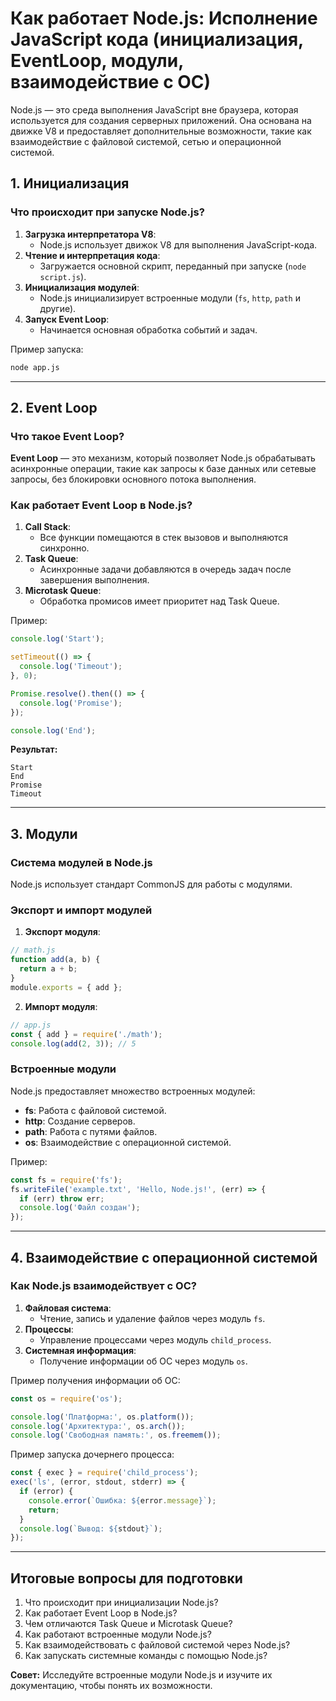 # Как работает Node.js: Исполнение JavaScript кода (инициализация, EventLoop, модули, взаимодействие с ОС)

Node.js — это среда выполнения JavaScript вне браузера, которая используется для создания серверных приложений. Она основана на движке V8 и предоставляет дополнительные возможности, такие как взаимодействие с файловой системой, сетью и операционной системой.

## 1. Инициализация

### Что происходит при запуске Node.js?
1. **Загрузка интерпретатора V8**:
   - Node.js использует движок V8 для выполнения JavaScript-кода.
2. **Чтение и интерпретация кода**:
   - Загружается основной скрипт, переданный при запуске (`node script.js`).
3. **Инициализация модулей**:
   - Node.js инициализирует встроенные модули (`fs`, `http`, `path` и другие).
4. **Запуск Event Loop**:
   - Начинается основная обработка событий и задач.

Пример запуска:
```bash
node app.js
```

---

## 2. Event Loop

### Что такое Event Loop?
**Event Loop** — это механизм, который позволяет Node.js обрабатывать асинхронные операции, такие как запросы к базе данных или сетевые запросы, без блокировки основного потока выполнения.

### Как работает Event Loop в Node.js?
1. **Call Stack**:
   - Все функции помещаются в стек вызовов и выполняются синхронно.
2. **Task Queue**:
   - Асинхронные задачи добавляются в очередь задач после завершения выполнения.
3. **Microtask Queue**:
   - Обработка промисов имеет приоритет над Task Queue.

Пример:
```javascript
console.log('Start');

setTimeout(() => {
  console.log('Timeout');
}, 0);

Promise.resolve().then(() => {
  console.log('Promise');
});

console.log('End');
```
**Результат:**
```
Start
End
Promise
Timeout
```

---

## 3. Модули

### Система модулей в Node.js
Node.js использует стандарт CommonJS для работы с модулями.

### Экспорт и импорт модулей
1. **Экспорт модуля**:
```javascript
// math.js
function add(a, b) {
  return a + b;
}
module.exports = { add };
```

2. **Импорт модуля**:
```javascript
// app.js
const { add } = require('./math');
console.log(add(2, 3)); // 5
```

### Встроенные модули
Node.js предоставляет множество встроенных модулей:
- **fs**: Работа с файловой системой.
- **http**: Создание серверов.
- **path**: Работа с путями файлов.
- **os**: Взаимодействие с операционной системой.

Пример:
```javascript
const fs = require('fs');
fs.writeFile('example.txt', 'Hello, Node.js!', (err) => {
  if (err) throw err;
  console.log('Файл создан');
});
```

---

## 4. Взаимодействие с операционной системой

### Как Node.js взаимодействует с ОС?
1. **Файловая система**:
   - Чтение, запись и удаление файлов через модуль `fs`.
2. **Процессы**:
   - Управление процессами через модуль `child_process`.
3. **Системная информация**:
   - Получение информации об ОС через модуль `os`.

Пример получения информации об ОС:
```javascript
const os = require('os');

console.log('Платформа:', os.platform());
console.log('Архитектура:', os.arch());
console.log('Свободная память:', os.freemem());
```

Пример запуска дочернего процесса:
```javascript
const { exec } = require('child_process');
exec('ls', (error, stdout, stderr) => {
  if (error) {
    console.error(`Ошибка: ${error.message}`);
    return;
  }
  console.log(`Вывод: ${stdout}`);
});
```

---

## Итоговые вопросы для подготовки

1. Что происходит при инициализации Node.js?
2. Как работает Event Loop в Node.js?
3. Чем отличаются Task Queue и Microtask Queue?
4. Как работают встроенные модули Node.js?
5. Как взаимодействовать с файловой системой через Node.js?
6. Как запускать системные команды с помощью Node.js?

**Совет:** Исследуйте встроенные модули Node.js и изучите их документацию, чтобы понять их возможности.

